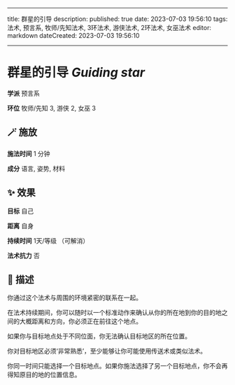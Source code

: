 
---
title: 群星的引导
description: 
published: true
date: 2023-07-03 19:56:10
tags: 法术, 预言系, 牧师/先知法术, 3环法术, 游侠法术, 2环法术, 女巫法术
editor: markdown
dateCreated: 2023-07-03 19:56:10

---

# **群星的引导** *Guiding star*

**学派** 预言系 

**环位** 牧师/先知 3, 游侠 2, 女巫 3

## 🪄 施放

**施法时间** 1 分钟

**成分** 语言, 姿势, 材料

## ✨ 效果 

**目标** 自己 

**距离** 自身  

**持续时间** 1天/等级 （可解消） 

**法术抗力** 否

## 📖 描述

你通过这个法术与周围的环境紧密的联系在一起。

在法术持续期间，你可以随时以一个标准动作来确认从你的所在地到你的目的地之间的大概距离和方向，你必须正在前往这个地点。

如果你与目标地点处于不同位面，你无法确认目标地区的所在位置。

你对目标地区必须‘非常熟悉’，至少能够让你可能使用传送术或类似法术。

你同一时间只能选择一个目标地点。如果你施法选择了另一个目标地点，你不会再得知原目的地的位置信息。
    